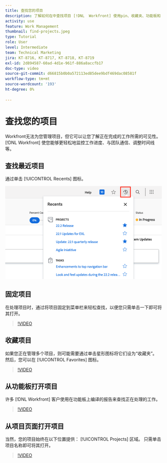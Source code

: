 ```yaml
---
title: 查找您的项目
description: 了解如何在中查找项目 [!DNL  Workfront] 使用pin、收藏夹、功能板和 [!UICONTROL Projects] 页面。
activity: use
feature: Work Management
thumbnail: find-projects.jpeg
type: Tutorial
role: User
level: Intermediate
team: Technical Marketing
jira: KT-8716, KT-8717, KT-8718, KT-8719
exl-id: 2d894587-60ad-4d1e-961f-886a8accfb17
doc-type: video
source-git-commit: d66815b0b0a572113ed85dee9bdf469dac08581f
workflow-type: tm+mt
source-wordcount: '193'
ht-degree: 0%

---
```


# 查找您的项目

Workfront无法为您管理项目，但它可以让您了解正在完成的工作所需的可见性。 [!DNL Workfront] 使您能够更轻松地监控工作进度、与团队通信、调整时间线等。

<!---
In this section, you will learn how to:

Find your projects in [!DNL Workfront]
Make your project visible to stakeholders
Find project communications
Use [!DNL Workfront] features when reviewing the task list to monitor project progress
--->

## 查找最近项目

通过单击 [!UICONTROL Recents] 图标。

![[!UICONTROL Status] 在项目标题中展开的字段](assets/recents.png)

## 固定项目

在处理项目时，通过将项目固定到菜单栏来轻松查找，以便您只需单击一下即可将其打开。

>[!VIDEO](https://video.tv.adobe.com/v/335038/?quality=12&learn=on)

## 收藏项目

如果您正在管理多个项目，则可能需要通过单击星形图标将它们设为“收藏夹”。 然后，您可以在 [!UICONTROL Favorites] 图标。

>[!VIDEO](https://video.tv.adobe.com/v/335039/?quality=12&learn=on)


## 从功能板打开项目

许多 [!DNL Workfront] 客户使用在功能板上编译的报告来查找正在处理的工作。

>[!VIDEO](https://video.tv.adobe.com/v/335041/?quality=12&learn=on)


## 从项目页面打开项目

当然，您的项目始终在以下位置提供： [!UICONTROL Projects] 区域。 只需单击项目名称即可将其打开。

>[!VIDEO](https://video.tv.adobe.com/v/335040/?quality=12&learn=on)

